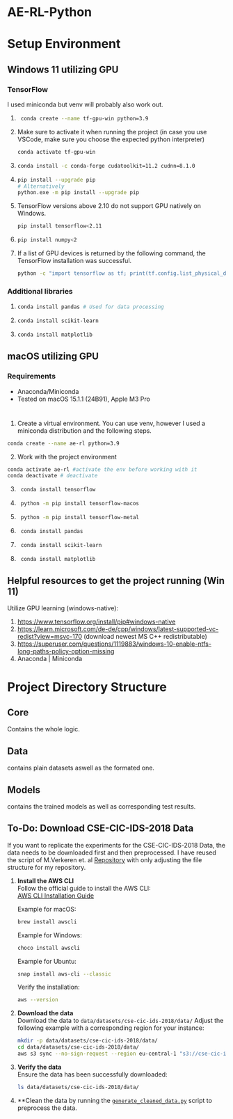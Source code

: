 # AE-RL-Python

# Setup Environment
## Windows 11 utilizing GPU
### TensorFlow 
I used miniconda but venv will probably also work out.

1. ```sh
    conda create --name tf-gpu-win python=3.9
   ```
2. Make sure to activate it when running the project (in case you use VSCode, make sure you choose the expected python interpreter)
   ```sh
   conda activate tf-gpu-win 
   ```
3. ```sh
   conda install -c conda-forge cudatoolkit=11.2 cudnn=8.1.0
   ```

4. ```sh
   pip install --upgrade pip 
   # Alternatively
   python.exe -m pip install --upgrade pip
   ```

5. TensorFlow versions above 2.10 do not support GPU natively on Windows.
   ```sh
   pip install tensorflow<2.11 
   ```

6. ```sh
   pip install numpy<2
   ```

7. If a list of GPU devices is returned by the following command, the TensorFlow installation was successful.
   ```sh
   python -c "import tensorflow as tf; print(tf.config.list_physical_devices('GPU'))" 
   ```

### Additional libraries
1. ```sh
   conda install pandas # Used for data processing
   ```
   
2. ```sh
   conda install scikit-learn
   ```

3. ```sh
   conda install matplotlib
   ```

## macOS utilizing GPU
### Requirements
- Anaconda/Miniconda
- Tested on macOS 15.1.1 (24B91), Apple M3 Pro
#
1. Create a virtual environment. You can use venv, however I used a miniconda distribution and the following steps.

```sh
conda create --name ae-rl python=3.9
```

2. Work with the project environment
```sh
conda activate ae-rl #activate the env before working with it
conda deactivate # deactivate
```

3. ```sh
    conda install tensorflow
    ```

4. ```sh
    python -m pip install tensorflow-macos
    ```
5. ```sh 
    python -m pip install tensorflow-metal
    ```
6. ```sh 
    conda install pandas
    ```
7. ```sh 
    conda install scikit-learn
    ```
8. ```sh 
    conda install matplotlib
    ```

## Helpful resources to get the project running (Win 11)

 Utilize GPU learning (windows-native):
 1. https://www.tensorflow.org/install/pip#windows-native
 2. https://learn.microsoft.com/de-de/cpp/windows/latest-supported-vc-redist?view=msvc-170 (download newest MS C++ redistributable)
 2. https://superuser.com/questions/1119883/windows-10-enable-ntfs-long-paths-policy-option-missing
 3. Anaconda | Miniconda 

# Project Directory Structure
## Core
Contains the whole logic.

## Data
contains plain datasets aswell as the formated one.

## Models
 contains the trained models as well as corresponding test results.

## To-Do: Download CSE-CIC-IDS-2018 Data
If you want to replicate the experiments for the CSE-CIC-IDS-2018 Data, the data needs to be downloaded first and then preprocessed.
I have reused the script of M.Verkeren et. al [Repository](https://gitlab.ilabt.imec.be/mverkerk/cic-ids-2018/-/blob/master/notebooks/generate_cleaned_data.py?ref_type=heads) with only adjusting the file structure for my repository.
1. **Install the AWS CLI**  
   Follow the official guide to install the AWS CLI:  
   [AWS CLI Installation Guide](https://docs.aws.amazon.com/cli/latest/userguide/install-cliv2.html)

   Example for macOS:
   ```sh
   brew install awscli
   ```

   Example for Windows:
   ```sh
   choco install awscli
   ```

   Example for Ubuntu:
   ```sh
   snap install aws-cli --classic
   ```

   Verify the installation:
   ```sh
   aws --version
   ```

2. **Download the data**  
   Download the data to `data/datasets/cse-cic-ids-2018/data/`
   Adjust the following example with a corresponding region for your instance:
   ```sh
   mkdir -p data/datasets/cse-cic-ids-2018/data/
   cd data/datasets/cse-cic-ids-2018/data/
   aws s3 sync --no-sign-request --region eu-central-1 "s3://cse-cic-ids2018/Processed Traffic Data for ML Algorithms/" .
   ```

3. **Verify the data**  
   Ensure the data has been successfully downloaded:
   ```sh
   ls data/datasets/cse-cic-ids-2018/data/
   ```

4. **Clean the data by running the [`generate_cleaned_data.py`](./data/datasets/cse-cic-ids-2018/generate_cleaned_data.py) script to preprocess the data.